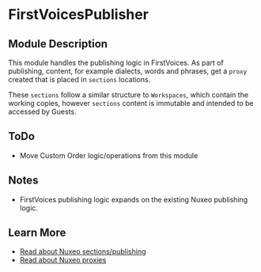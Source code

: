 # FirstVoicesPublisher

## Module Description
This module handles the publishing logic in FirstVoices. As part of publishing, content, for example dialects, words and phrases, get a `proxy` created that is placed in `sections` locations.

These `sections` follow a similar structure to `Workspaces`, which contain the working copies, however `sections` content is immutable and intended to be accessed by Guests.

## ToDo
* Move Custom Order logic/operations from this module

## Notes
* FirstVoices publishing logic expands on the existing Nuxeo publishing logic. 

## Learn More

* [Read about Nuxeo sections/publishing](https://doc.nuxeo.com/userdoc/share/#working-with-sections)
* [Read about Nuxeo proxies](https://doc.nuxeo.com/nxdoc/data-modeling/#proxies)